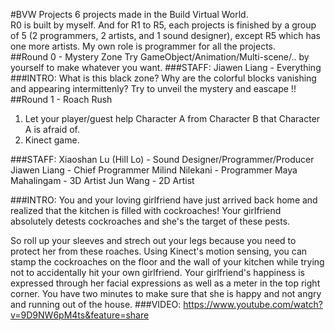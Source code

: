 #BVW Projects
6 projects made in the Build Virtual World.<br>
R0 is built by myself. And for R1 to R5, each projects is finished by a group of 5 (2 programmers, 2 artists, and 1 sound designer), except R5 which has one more artists. My own role is programmer for all the projects.<br>
##Round 0 - Mystery Zone
Try GameObject/Animation/Multi-scene/.. by yourself to make whatever you want.
###STAFF:
Jiawen Liang - Everything
###INTRO:
What is this black zone? Why are the colorful blocks vanishing and appearing intermittenly? Try to unveil the mystery and eascape !!
##Round 1 - Roach Rush
1. Let your player/guest help Character A from Character B that Character A is afraid of.
2. Kinect game.

###STAFF:
Xiaoshan Lu (Hill Lo) - Sound Designer/Programmer/Producer 
Jiawen Liang - Chief Programmer
Milind Nilekani - Programmer
Maya Mahalingam - 3D Artist
Jun Wang - 2D Artist

###INTRO:
You and your loving girlfriend have just arrived back home and realized that the kitchen is filled with cockroaches! Your girlfriend absolutely detests cockroaches and she's the target of these pests.

So roll up your sleeves and strech out your legs because you need to protect her from these roaches. Using Kinect's motion sensing, you can stamp the cockroaches on the floor and the wall of your kitchen
while trying not to accidentally hit your own girlfriend. Your girlfriend's happiness is expressed through her facial expressions as well as a meter in the top right corner. You have two minutes to make sure that she is happy and not angry and running out of the house.
###VIDEO:
https://www.youtube.com/watch?v=9D9NW6pM4ts&feature=share
